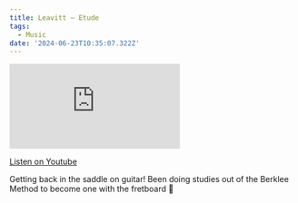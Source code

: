 ```yaml
---
title: Leavitt – Etude
tags:
  - Music
date: '2024-06-23T10:35:07.322Z'
---
```


<iframe src="https://www.youtube-nocookie.com/embed/UTXygf2yPm0?modestbranding=1&showinfo=0&rel=0" title="YouTube video player" frameborder="0" allow="accelerometer; autoplay; encrypted-media; gyroscope; picture-in-picture;" allowfullscreen className="youtube_video"></iframe>

[Listen on Youtube](https://youtu.be/UTXygf2yPm0)

Getting back in the saddle on guitar! Been doing studies out of the Berklee Method to become one with the fretboard 🧘
